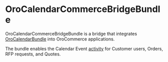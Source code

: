 # OroCalendarCommerceBridgeBundle

OroCalendarCommerceBridgeBundle is a bridge that integrates [OroCalendarBundle](https://github.com/oroinc/OroCalendarBundle) into OroCommerce applications.

The bundle enables the Calendar Event [activity](https://github.com/oroinc/platform/tree/master/src/Oro/Bundle/ActivityBundle) for Customer users, Orders, RFP requests, and Quotes.
